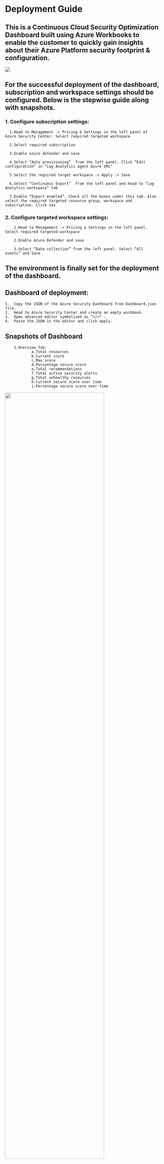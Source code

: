 # Deployment Guide
## This is a Continuous Cloud Security Optimization Dashboard built using Azure Workbooks to enable the customer to quickly gain insights about their Azure Platform security footprint & configuration.
<a href="https://portal.azure.com/#create/Microsoft.Template/uri/https%3A%2F%2Fraw.githubusercontent.com%2FAzure%2FAzure-Security-Center%2Fmain%2FWorkbooks%2FAzure%2520Security%2520Dashboard%2FARMTemplate.json" target="_blank"><img src="https://aka.ms/deploytoazurebutton"/></a>
## For the successful deployment of the dashboard, subscription and workspace settings should be configured. Below is the stepwise guide along with snapshots.
 
### 1.	Configure subscription settings:
      1.Head to Management -> Pricing & Settings in the left panel of Azure Security Center. Select required targeted workspace.
   
      2.Select required subscription
   
      3.Enable azure defender and save
   
      4.Select “Auto provisioning”  from the left panel. Click “Edit configuration” in “Log Analytics agent Azure VMs"
   
      5.Select the required target workspace -> Apply -> Save 
   
      6.Select “Continuous Export”  from the left panel and head to “Log Analytics workspace” tab
   
      7.Enable “Export enabled”. Check all the boxes under this tab. Also select the required targeted resource group, workspace and subscription. Click Sav
   
### 2.	Configure targeted workspace settings:
        1.Head to Management -> Pricing & Settings in the left panel. Select required targeted workspace
   
        2.Enable Azure Defender and save
   
        3.Select “Data collection” from the left panel. Select “All events” and Save   
        
## The environment is finally set for the deployment of the dashboard.

## Dashboard of deployment:
    1.	Copy the JSON of the Azure Security Dashboard from Dashboard.json file.
    2.	Head to Azure Security Center and create an empty workbook.
    3.	Open advanced editor symbolized as “</>” .
    4.	Paste the JSON in the editor and click apply.

## Snapshots of Dashboard
        1.Overview Tab:
                a.Total resources
                b.Current score
                c.Max score
                d.Percentage secure score
                e.Total recommendations
                f.Total active security alerts
                g.Total unhealthy resources
                h.Current secure score over time
                i.Percentage secure score over time
   <img src="./images/14.png" width=80%> 
   <img src="./images/15.png" width=80%> 
   <img src="./images/16.png" width=80%> 
   
        2.Recommendations Tab:
                a.Total number of recommendations
                b.Total number of affected resources
                c.Resource health per secure control
                Filters: Severity, Health state, Resource name, Recommendations
                d.Count of recommendations
                e.Count of affected resources
                f.Number of resources affected under a recommendation
                g.Recommendations with remediation steps
   <img src="./images/17.png" width=80%>       
   <img src="./images/18.png" width=80%> 
   <img src="./images/19.png" width=80%> 
   <img src="./images/20.png" width=80%> 
   
        3.Compliance Tab:
                a.Compliance standards for a subscription
                b.Total compliance assessments
                c.Total affected resources
                d.Compliance state per compliance standard (passed, failed, skipped number of controls)
                Filters: Standards, Severity, Resource name, Compliance state, Health state
                e.Count of assessments
                f.Count of affected resources
                g.Control name with remediation steps and recommendation description (a/c filters)
   <img src="./images/21.png" width=80%>    
   <img src="./images/22.png" width=80%> 
   <img src="./images/23.png" width=80%> 
   
        4.Alerts Tab:
                a.Total number of security active alerts
                b.Total number of affected resources
                Filters: Severity, Resource Name
                c.Count of active security alerts
                d.Count of affected resources
                e.Security alerts with remediation steps
   <img src="./images/24.png" width=80%>       
   <img src="./images/25.png" width=80%> 
   
         5.Vulnerabilities Assessments Tab
                a.Unhealthy machines count
                b.Unhealthy containers count
                c.Unhealthy SQL count
                d.Machine vulnerabilities
                e.Container vulnerabilities
                f.SQL vulnerabilities
  <img src="./images/26.png" width=80%>      
  <img src="./images/27.png" width=80%> 
   
        6.System Updates Tab
                a.Resource health under system updates
                b.Count of unhealthy machines under system updates
                c.Count of missing system updates by severity 
                Filters: Severity
                d.List of missing system updates with remediation steps
   <img src="./images/28.png" width=80%>      
   <img src="./images/29.png" width=80%> 

